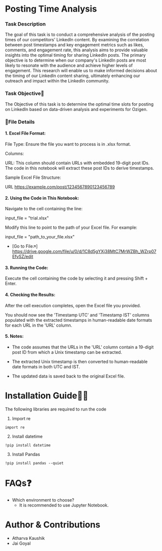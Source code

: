 # Posting Time Analysis

### Task Description
The goal of this task is to conduct a comprehensive analysis of the posting times of our competitors' LinkedIn content. By examining the correlation between post timestamps and key engagement metrics such as likes, comments, and engagement rate, this analysis aims to provide valuable insights into the optimal timing for sharing LinkedIn posts. The primary objective is to determine when our company's LinkedIn posts are most likely to resonate with the audience and achieve higher levels of engagement. This research will enable us to make informed decisions about the timing of our LinkedIn content sharing, ultimately enhancing our outreach and impact within the LinkedIn community.

### Task Objective🎯
The Objective of this task is to determine the optimal time slots for posting on LinkedIn based on data-driven analysis and experiments for Ozigen.


### 📁File Details
#### 1. Excel File Format:
File Type: Ensure the file you want to process is in .xlsx format.

Columns:

URL: This column should contain URLs with embedded 19-digit post IDs. The code in this notebook will extract these post IDs to derive timestamps.

Sample Excel File Structure:

URL
https://example.com/post/1234567890123456789

#### 2. Using the Code in This Notebook:
Navigate to the cell containing the line:

input_file = "trial.xlsx"

Modify this line to point to the path of your Excel file. For example:

input_file = "path_to_your_file.xlsx"
- [Go to File↗️] https://drive.google.com/file/u/0/d/1C8d5gYXj38MtC7MrWZBh_WZrp07EfvSZ/edit
#### 3. Running the Code:
Execute the cell containing the code by selecting it and pressing Shift + Enter.

#### 4. Checking the Results:
After the cell execution completes, open the Excel file you provided.

You should now see the 'Timestamp UTC' and 'Timestamp IST' columns populated with the extracted timestamps in human-readable date formats for each URL in the 'URL' column.

#### 5. Notes:
* The code assumes that the URLs in the 'URL' column contain a 19-digit post ID from which a Unix timestamp can be extracted.

* The extracted Unix timestamp is then converted to human-readable date formats in both UTC and IST.

* The updated data is saved back to the original Excel file.
 
 


# Installation Guide👨‍💻
The following libraries are required to run the code<br>
1. Import re <br>
```
import re
```
2. Install datetime <br>
```
!pip install datetime
```
3. Install Pandas <br>
```
!pip install pandas --quiet
```

# FAQs❓
 * Which environment to choose?
   - It is recommended to use Jupyter Notebook.

# Author & Contributions
* Atharva Kaushik
* Jai Goyal
